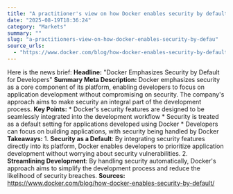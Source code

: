 ```yaml
---
title: "A practitioner's view on how Docker enables security by default and makes developers work better"
date: "2025-08-19T18:36:24"
category: "Markets"
summary: ""
slug: "a-practitioners-view-on-how-docker-enables-security-by-defau"
source_urls:
  - "https://www.docker.com/blog/how-docker-enables-security-by-default/"
---
```

Here is the news brief:  **Headline:** "Docker Emphasizes Security by Default for Developers"  **Summary Meta Description:** Docker emphasizes security as a core component of its platform, enabling developers to focus on application development without compromising on security. The company's approach aims to make security an integral part of the development process.  **Key Points:**  * Docker's security features are designed to be seamlessly integrated into the development workflow * Security is treated as a default setting for applications developed using Docker * Developers can focus on building applications, with security being handled by Docker  **Takeaways:**  1. **Security as a Default**: By integrating security features directly into its platform, Docker enables developers to prioritize application development without worrying about security vulnerabilities. 2. **Streamlining Development**: By handling security automatically, Docker's approach aims to simplify the development process and reduce the likelihood of security breaches.  **Sources:** https://www.docker.com/blog/how-docker-enables-security-by-default/ 
